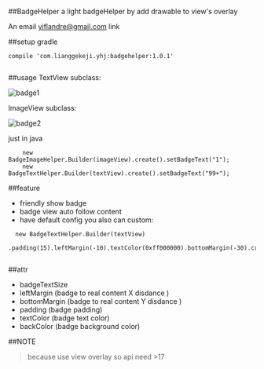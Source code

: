 ##BadgeHelper
a light badgeHelper by add drawable to view's overlay

An email <yiflandre@gmail.com> link

##setup
gradle

```
compile 'com.lianggekeji.yhj:badgehelper:1.0.1'
	
```

##usage
TextView subclass:

![badge1](http://i1.piimg.com/4851/2aa21ebded460652.png) 

ImageView subclass:

![badge2](http://i1.piimg.com/4851/a31ae36729d40a0e.png)

 just in java
 
```
    new BadgeImageHelper.Builder(imageView).create().setBadgeText("1");
    new BadgeTextHelper.Builder(textView).create().setBadgeText("99+");

```

##feature

 * friendly show badge
 * badge view auto follow content 
 * have default config you also can custom:
 
 ```
   new BadgeTextHelper.Builder(textView)
                .padding(15).leftMargin(-10).textColor(0xff000000).bottomMargin(-30).create(); 
                               
 ```
 
##attr
  * badgeTextSize 
  * leftMargin (badge to real content X disdance  )
  * bottomMargin (badge to real content Y disdance  )
  * padding   (badge padding)
  * textColor  (badge text color)
  * backColor (badge background color)

##NOTE  
> because use view overlay so api need >17